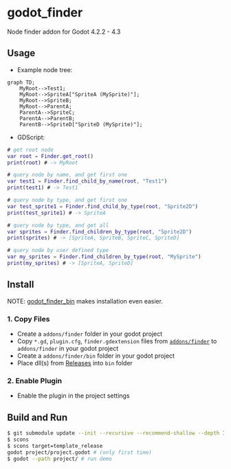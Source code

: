 # godot_finder

Node finder addon for Godot 4.2.2 - 4.3

## Usage

- Example node tree:

```mermaid
graph TD;
    MyRoot-->Test1;
    MyRoot-->SpriteA["SpriteA (MySprite)"];
    MyRoot-->SpriteB;
    MyRoot-->ParentA;
    ParentA-->SpriteC;
    ParentA-->ParentB;
    ParentB-->SpriteD["SpriteD (MySprite)"];
```

- GDScript:

```gd
# get root node
var root = Finder.get_root()
print(root) # -> MyRoot

# query node by name, and get first one
var test1 = Finder.find_child_by_name(root, "Test1")
print(test1) # -> Test1

# query node by type, and get first one
var test_sprite1 = Finder.find_child_by_type(root, "Sprite2D")
print(test_sprite1) # -> SpriteA

# query node by type, and get all
var sprites = Finder.find_children_by_type(root, "Sprite2D")
print(sprites) # -> [SpriteA, SpriteB, SpriteC, SpriteD]

# query node by user defined type
var my_sprites = Finder.find_children_by_type(root, "MySprite")
print(my_sprites) # -> [SpriteA, SpriteD]
```

## Install

NOTE: [godot_finder_bin](https://github.com/funatsufumiya/godot_finder_bin) makes installation even easier.

### 1. Copy Files

- Create a `addons/finder` folder in your godot project
- Copy `*.gd`, `plugin.cfg`, `finder.gdextension` files from [`addons/finder`](project/addons/finder) to `addons/finder` in your godot project
- Create a `addons/finder/bin` folder in your godot project
- Place dll(s) from [Releases](https://github.com/funatsufumiya/godot_finder/releases) into `bin` folder


### 2. Enable Plugin

- Enable the plugin in the project settings

## Build and Run

```bash
$ git submodule update --init --recursive --recommend-shallow --depth 1
$ scons
$ scons target=template_release
godot project/project.godot # (only first time)
$ godot --path project/ # run demo
```
